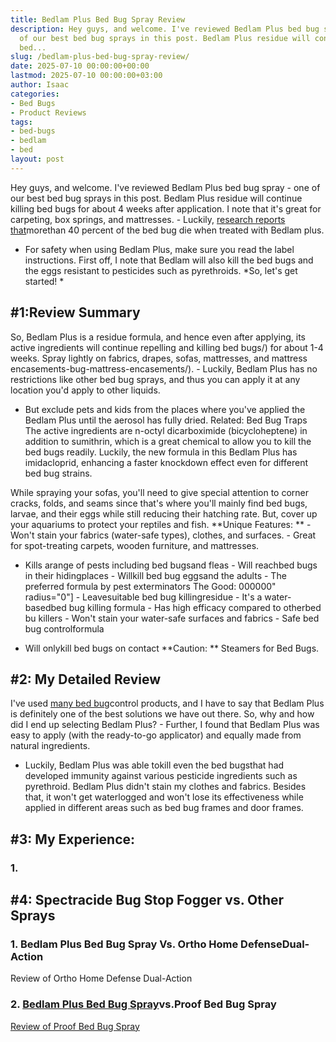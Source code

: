```yaml
---
title: Bedlam Plus Bed Bug Spray Review
description: Hey guys, and welcome. I've reviewed Bedlam Plus bed bug spray - one
  of our best bed bug sprays in this post. Bedlam Plus residue will continue killing
  bed...
slug: /bedlam-plus-bed-bug-spray-review/
date: 2025-07-10 00:00:00+00:00
lastmod: 2025-07-10 00:00:00+03:00
author: Isaac
categories:
- Bed Bugs
- Product Reviews
tags:
- bed-bugs
- bedlam
- bed
layout: post
---
```

Hey guys, and welcome. I've reviewed Bedlam Plus bed bug spray - one of our best bed bug sprays in this post. Bedlam Plus residue will continue killing bed bugs for about 4 weeks after application. I note that it's great for carpeting, box springs, and mattresses. - Luckily, [research reports that](https://www.ncbi.nlm.nih.gov/pmc/articles/PMC4808785/)morethan 40 percent of the bed bug die when treated with Bedlam plus.

- For safety when using Bedlam Plus, make sure you read the label instructions. First off, I note that Bedlam will also kill the bed bugs and the eggs resistant to pesticides such as pyrethroids. *So, let's get started! *

##  #1:Review Summary

So, Bedlam Plus is a residue formula, and hence even after applying, its active ingredients will continue repelling and killing bed bugs/) for about 1-4 weeks. Spray lightly on fabrics, drapes, sofas, mattresses, and mattress encasements-bug-mattress-encasements/). - Luckily, Bedlam Plus has no restrictions like other bed bug sprays, and thus you can apply it at any location you'd apply to other liquids.

- But exclude pets and kids from the places where you've applied the Bedlam Plus until the aerosol has fully dried. Related: Bed Bug Traps The active ingredients are n-octyl dicarboximide (bicycloheptene) in addition to sumithrin, which is a great chemical to allow you to kill the bed bugs readily. Luckily, the new formula in this Bedlam Plus has imidacloprid, enhancing a faster knockdown effect even for different bed bug strains.

While spraying your sofas, you'll need to give special attention to corner cracks, folds, and seams since that's where you'll mainly find bed bugs, larvae, and their eggs while still reducing their hatching rate. But, cover up your aquariums to protect your reptiles and fish. **Unique Features: ** - Won't stain your fabrics (water-safe types), clothes, and surfaces. - Great for spot-treating carpets, wooden furniture, and mattresses.

- Kills arange of pests including bed bugsand fleas - Will reachbed bugs in their hidingplaces - Willkill bed bug eggsand the adults - The preferred formula by pest exterminators The Good: 000000" radius="0"] - Leavesuitable bed bug killingresidue - It's a water-basedbed bug killing formula - Has high efficacy compared to otherbed bu killers - Won't stain your water-safe surfaces and fabrics - Safe bed bug controlformula

- Will onlykill bed bugs on contact **Caution: ** Steamers for Bed Bugs.

##  #2: My Detailed Review

I've used [many bed bug](https://pestpolicy.com/are-bed-bug-eggs-hard-or-soft/)control products, and I have to say that Bedlam Plus is definitely one of the best solutions we have out there. So, why and how did I end up selecting Bedlam Plus? - Further, I found that Bedlam Plus was easy to apply (with the ready-to-go applicator) and equally made from natural ingredients.

- Luckily, Bedlam Plus was able tokill even the bed bugsthat had developed immunity against various pesticide ingredients such as pyrethroid. Bedlam Plus didn't stain my clothes and fabrics. Besides that, it won't get waterlogged and won't lose its effectiveness while applied in different areas such as bed bug frames and door frames.

##  #3: My Experience:

###  1.

##  #4: Spectracide Bug Stop Fogger vs. Other Sprays

###  1. Bedlam Plus Bed Bug Spray Vs. Ortho Home DefenseDual-Action

Review of Ortho Home Defense Dual-Action

### 2. [Bedlam Plus Bed Bug Spray](https://pestpolicy.com/how-to-get-rid-of-bed-bugs-fast/)vs.Proof Bed Bug Spray

[Review of Proof Bed Bug Spray](https://pestpolicy.com/proof-bed-bug-spray-review/)
